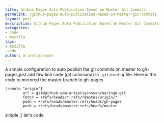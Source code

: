 ```yaml
---
title: Github Pages Auto Publication Based on Master Git Commits
permalink: /github-pages-auto-publication-based-on-master-git-commits
layout: post
description: Github Pages Auto Publication Based on Master Git Commits
categories:
- code
- mozilla
tags:
- mozilla
-code
author: ariestiyansyah
---
```


A simple configuration to auto publish the git commits on master to
gh-pages,just add few line code (git command) in `.git/config` file. Here is
the code to mirrored the master branch to gh-pages 

	[remote "origin"]
    		url = git@github.com:ariestiyansyah/naringu.git
    		fetch = +refs/heads/*:refs/remotes/origin/*
    		push = +refs/heads/master:refs/heads/gh-pages
    		push = +refs/heads/master:refs/heads/master

simple ;) let's code
